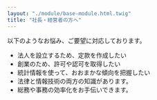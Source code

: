 ```yaml
---
layout: "./module/base-module.html.twig"
title: "社長・経営者の方へ"
---
```


以下のようなお悩み、ご要望に対応しております。

- 法人を設立するため、定款を作成したい
- 創業のため、許可や認可を取得したい
- 統計情報を使って、おおまかな傾向を把握したい
- 法律と情報技術の両方の知識があります。
- 総務や事務の効率化をお手伝いできます。
